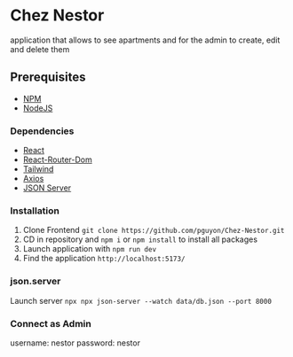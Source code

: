 # Chez Nestor
application that allows to see apartments and for the admin to create, edit and delete them
## Prerequisites

- [NPM](https://www.npmjs.com/)
- [NodeJS](https://nodejs.org/en/)

### Dependencies
- [React](https://fr.reactjs.org/)
- [React-Router-Dom](https://v5.reactrouter.com/web/guides/quick-start)
- [Tailwind](https://tailwindcss.com/)
- [Axios](https://axios-http.com/)
- [JSON Server](https://www.npmjs.com/package/json-server)


### Installation
1. Clone Frontend `git clone https://github.com/pguyon/Chez-Nestor.git`
2. CD in repository and `npm i` or `npm install` to install all packages
3. Launch application with `npm run dev`
4. Find the application `http://localhost:5173/`

### json.server
Launch server `npx npx json-server --watch data/db.json --port 8000`

### Connect as Admin
username: nestor
password: nestor

